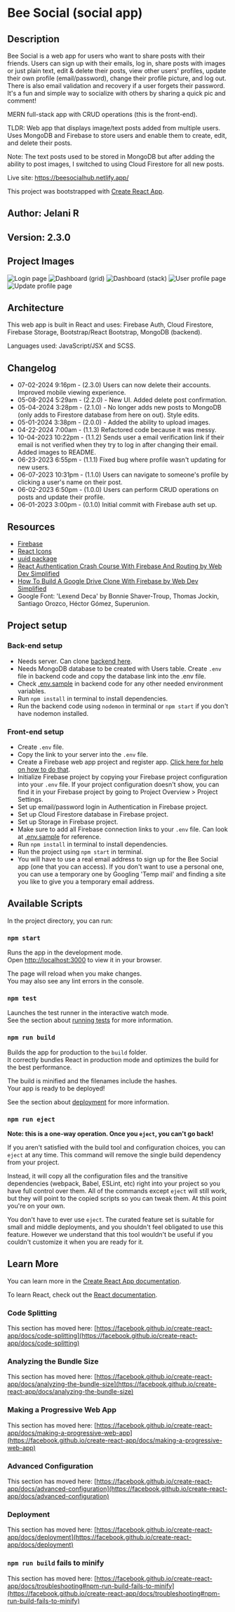 # Bee Social (social app)

## Description

Bee Social is a web app for users who want to share posts with their friends. Users can sign up with their emails, log in, share posts with images or just plain text, edit & delete their posts, view other users' profiles, update their own profile (email/password), change their profile picture, and log out. There is also email validation and recovery if a user forgets their password. It's a fun and simple way to socialize with others by sharing a quick pic and comment!

MERN full-stack app with CRUD operations (this is the front-end).

TLDR: Web app that displays image/text posts added from multiple users. Uses MongoDB and Firebase to store users and enable them to create, edit, and delete their posts.

Note: The text posts used to be stored in MongoDB but after adding the ability to post images, I switched to using Cloud Firestore for all new posts.

Live site: <https://beesocialhub.netlify.app/>

This project was bootstrapped with [Create React App](https://github.com/facebook/create-react-app).

## Author: Jelani R

## Version: 2.3.0

## Project Images

![Login page](src/assets/imgs/bee-social-login.png)
![Dashboard (grid)](src/assets/imgs/bee-social-dashboard-grid.png)
![Dashboard (stack)](src/assets/imgs/bee-social-dashboard-stack.png)
![User profile page](src/assets/imgs/bee-social-user-profile.png)
![Update profile page](src/assets/imgs/bee-social-update-profile.png)

## Architecture

This web app is built in React and uses: Firebase Auth, Cloud Firestore, Firebase Storage, Bootstrap/React Bootstrap, MongoDB (backend).

Languages used: JavaScript/JSX and SCSS.

## Changelog

- 07-02-2024 9:16pm - (2.3.0) Users can now delete their accounts. Improved mobile viewing experience.
- 05-08-2024 5:29am - (2.2.0) - New UI. Added delete post confirmation.
- 05-04-2024 3:28pm - (2.1.0) - No longer adds new posts to MongoDB (only adds to Firestore database from here on out). Style edits.
- 05-01-2024 3:38pm - (2.0.0) - Added the ability to upload images.
- 04-22-2024 7:00am - (1.1.3) Refactored code because it was messy.
- 10-04-2023 10:22pm - (1.1.2) Sends user a email verification link if their email is not verified when they try to log in after changing their email. Added images to README.
- 06-23-2023 6:55pm - (1.1.1) Fixed bug where profile wasn't updating for new users.
- 06-07-2023 10:31pm - (1.1.0) Users can navigate to someone's profile by clicking a user's name on their post.
- 06-02-2023 6:50pm - (1.0.0) Users can perform CRUD operations on posts and update their profile.
- 06-01-2023 3:00pm - (0.1.0) Initial commit with Firebase auth set up.

## Resources

- [Firebase](https://firebase.google.com/)
- [React Icons](https://react-icons.github.io/react-icons/)
- [uuid package](https://github.com/uuidjs/uuid#readme)
- [React Authentication Crash Course With Firebase And Routing by Web Dev Simplified](https://youtu.be/PKwu15ldZ7k)
- [How To Build A Google Drive Clone With Firebase by Web Dev Simplified](https://youtu.be/6XTRElVAZ9Y)
- Google Font: 'Lexend Deca' by Bonnie Shaver-Troup, Thomas Jockin, Santiago Orozco, Héctor Gómez, Superunion.

## Project setup

### Back-end setup

- Needs server. Can clone [backend here](https://github.com/Jchips/bee-social-backend).
- Needs MongoDB database to be created with Users table. Create `.env` file in backend code and copy the database link into the .env file.
- Check [.env.sample](https://github.com/Jchips/bee-social-backend/blob/main/.env.sample) in backend code for any other needed environment variables.
- Run `npm install` in terminal to install dependencies.
- Run the backend code using `nodemon` in terminal or `npm start` if you don't have nodemon installed.

### Front-end setup

- Create `.env` file.
- Copy the link to your server into the `.env` file.
- Create a Firebase web app project and register app. [Click here for help on how to do that](https://firebase.google.com/docs/web/setup).
- Initialize Firebase project by copying your Firebase project configuration into your `.env` file. If your project configuration doesn't show, you can find it in your Firebase project by going to Project Overview > Project Settings.
- Set up email/password login in Authentication in Firebase project.
- Set up Cloud Firestore database in Firebase project.
- Set up Storage in Firebase project.
- Make sure to add all Firebase connection links to your `.env` file. Can look at [.env.sample](.env.sample) for reference.
- Run `npm install` in terminal to install dependencies.
- Run the project using `npm start` in terminal.
- You will have to use a real email address to sign up for the Bee Social app (one that you can access). If you don't want to use a personal one, you can use a temporary one by Googling 'Temp mail' and finding a site you like to give you a temporary email address.

## Available Scripts

In the project directory, you can run:

### `npm start`

Runs the app in the development mode.\
Open [http://localhost:3000](http://localhost:3000) to view it in your browser.

The page will reload when you make changes.\
You may also see any lint errors in the console.

### `npm test`

Launches the test runner in the interactive watch mode.\
See the section about [running tests](https://facebook.github.io/create-react-app/docs/running-tests) for more information.

### `npm run build`

Builds the app for production to the `build` folder.\
It correctly bundles React in production mode and optimizes the build for the best performance.

The build is minified and the filenames include the hashes.\
Your app is ready to be deployed!

See the section about [deployment](https://facebook.github.io/create-react-app/docs/deployment) for more information.

### `npm run eject`

**Note: this is a one-way operation. Once you `eject`, you can't go back!**

If you aren't satisfied with the build tool and configuration choices, you can `eject` at any time. This command will remove the single build dependency from your project.

Instead, it will copy all the configuration files and the transitive dependencies (webpack, Babel, ESLint, etc) right into your project so you have full control over them. All of the commands except `eject` will still work, but they will point to the copied scripts so you can tweak them. At this point you're on your own.

You don't have to ever use `eject`. The curated feature set is suitable for small and middle deployments, and you shouldn't feel obligated to use this feature. However we understand that this tool wouldn't be useful if you couldn't customize it when you are ready for it.

## Learn More

You can learn more in the [Create React App documentation](https://facebook.github.io/create-react-app/docs/getting-started).

To learn React, check out the [React documentation](https://reactjs.org/).

### Code Splitting

This section has moved here: [https://facebook.github.io/create-react-app/docs/code-splitting](https://facebook.github.io/create-react-app/docs/code-splitting)

### Analyzing the Bundle Size

This section has moved here: [https://facebook.github.io/create-react-app/docs/analyzing-the-bundle-size](https://facebook.github.io/create-react-app/docs/analyzing-the-bundle-size)

### Making a Progressive Web App

This section has moved here: [https://facebook.github.io/create-react-app/docs/making-a-progressive-web-app](https://facebook.github.io/create-react-app/docs/making-a-progressive-web-app)

### Advanced Configuration

This section has moved here: [https://facebook.github.io/create-react-app/docs/advanced-configuration](https://facebook.github.io/create-react-app/docs/advanced-configuration)

### Deployment

This section has moved here: [https://facebook.github.io/create-react-app/docs/deployment](https://facebook.github.io/create-react-app/docs/deployment)

### `npm run build` fails to minify

This section has moved here: [https://facebook.github.io/create-react-app/docs/troubleshooting#npm-run-build-fails-to-minify](https://facebook.github.io/create-react-app/docs/troubleshooting#npm-run-build-fails-to-minify)
